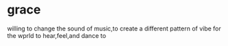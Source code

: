 # grace
willing to change the sound of music,to create a  different pattern of vibe for the wprld to hear,feel,and dance to
